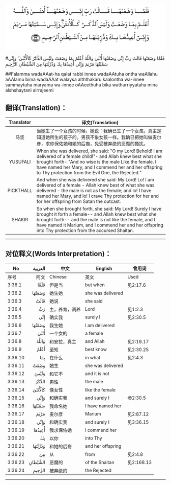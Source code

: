 ![003:036](images/003_036.gif)

#فَلَمَّا وَضَعَتْهَا قَالَتْ رَبِّ إِنِّي وَضَعْتُهَا أُنْثَىٰ وَاللَّهُ أَعْلَمُ بِمَا وَضَعَتْ وَلَيْسَ الذَّكَرُ كَالْأُنْثَىٰ ۖ وَإِنِّي سَمَّيْتُهَا مَرْيَمَ وَإِنِّي أُعِيذُهَا بِكَ وَذُرِّيَّتَهَا مِنَ الشَّيْطَانِ الرَّجِيمِ 

##Falamma wadaAAat-ha qalat rabbi innee wadaAAtuha ontha waAllahu aAAlamu bima wadaAAat walaysa alththakaru kaalontha wa-innee sammaytuha maryama wa-innee oAAeethuha bika wathurriyyataha mina alshshaytani alrrajeemi 

## 翻译(Translation)：

| Translator | 译文(Translation)                                            |
| :--------: | ------------------------------------------------------------ |
|    马坚    | 当她生了一个女孩的时候，她说：我确已生了一个女孩。真主是知道她所生的孩子的。男孩不象女孩一样。我确已把她叫做麦尔彦，求你保佑她和她的后裔，免受被弃绝的恶魔的搔扰。 |
|  YUSUFALI  | When she was delivered, she said: "O my Lord! Behold! I am delivered of a female child!"- and Allah knew best what she brought forth- "And no wise is the male Like the female. I have named her Mary, and I commend her and her offspring to Thy protection from the Evil One, the Rejected." |
| PICKTHALL  | And when she was delivered she said: My Lord! Lo! I am delivered of a female - Allah knew best of what she was delivered - the male is not as the female; and lo! I have named her Mary, and lo! I crave Thy protection for her and for her offspring from Satan the outcast. |
|   SHAKIR   | So when she brought forth, she said: My Lord! Surely I have brought it forth a female-- and Allah knew best what she brought forth-- and the male is not like the female, and I have named it Marium, and I commend her and her offspring into Thy protection from the accursed Shaitan. |

---

## 对位释义(Words Interpretation)：

| No   | العربية | 中文    | English | 曾用词 |
| ---- | ------: | ------- | ------- | ------ |
| 序号 |    阿文 | Chinese | 英文    | Used   |
| 3:36.1  | فَلَمَّا    | 但是当         | but when          | 见2:17.6   |
| 3:36.2  | وَضَعَتْهَا  | 她生她         | she was delivered |            |
| 3:36.3  | قَالَتْ    | 她说           | she said          |            |
| 3:36.4  | رَبِّ      | 主，养育，调养 | Lord              | 见1:2.3    |
| 3:36.5  | إِنِّي     | 确实我         | surely I          | 见2:30.5   |
| 3:36.6  | وَضَعْتُهَا  | 我生她         | I am delivered    |            |
| 3:36.7  | أُنْثَىٰ    | 一个女的       | a female          |            |
| 3:36.8  | وَاللَّهُ   | 和安拉，真主   | and Allah         | 见2:19.17  |
| 3:36.9  | أَعْلَمُ    | 至知           | best know         | 见2:30.25  |
| 3:36.10 | بِمَا     | 在什么         | in what           | 见2:4.3    |
| 3:36.11 | وَضَعَتْ    | 她生           | she was delivered |            |
| 3:36.12 | وَلَيْسَ    | 和它不         | and it is not     |            |
| 3:36.13 | الذَّكَرُ   | 男性           | the male          |            |
| 3:36.14 | كَالْأُنْثَىٰ | 像女性         | like the female   |            |
| 3:36.15 | وَإِنِّي    | 和确实我       | and surely I      | 参2:30.5   |
| 3:36.16 | سَمَّيْتُهَا  | 我命名她       | I have named her  |            |
| 3:36.17 | مَرْيَمَ    | 麦尔彦         | Marium            | 见2:87.12  |
| 3:36.18 | وَإِنِّي    | 和确实我       | and surely I      | 见3:36.15  |
| 3:36.19 | أُعِيذُهَا  | 我求保佑她     | I commend her     |            |
| 3:36.20 | بِكَ      | 以你           | into Thy          |            |
| 3:36.21 | وَذُرِّيَّتَهَا | 和她的后裔     | and her offspring |            |
| 3:36.22 | مِنَ      | 从             | from              | 见2:4.8    |
| 3:36.23 | الشَّيْطَانِ | 恶魔的         | of the Shaitan    | 见2:168.13 |
| 3:36.24 | الرَّجِيمِ  | 被弃绝的       | the Rejected      |            |

---
